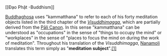 [[Đạo Phật -Buddhism]]

[Buddhaghosa](https://en.wikipedia.org/wiki/Buddhaghosa "Buddhaghosa") uses "kammatthana" to refer to each of his forty meditation objects listed in the third chapter of the _[Visuddhimagga](https://en.wikipedia.org/wiki/Visuddhimagga "Visuddhimagga")_, which are partially derived from the [Pāli Canon](https://en.wikipedia.org/wiki/P%C4%81li_Canon "Pāli Canon"). In this sense "kammatthana" can be understood as "occupations" in the sense of "things to occupy the mind" or "workplaces" in the sense of "places to focus the mind on during the work of meditation". Throughout his translation of the _Visuddhimagga_, [Nanamoli](https://en.wikipedia.org/wiki/%C3%91%C4%81%E1%B9%87amoli_Bhikkhu "Ñāṇamoli Bhikkhu") translates this term simply as "**meditation subject**".[[1]](https://en.wikipedia.org/wiki/Kamma%E1%B9%AD%E1%B9%ADh%C4%81na#cite_note-2)
